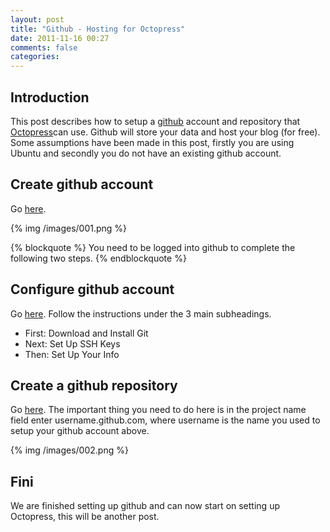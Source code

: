 ```yaml
---
layout: post
title: "Github - Hosting for Octopress"
date: 2011-11-16 00:27
comments: false
categories:
---
```


## Introduction
This post describes how to setup a [github][001] account and repository that [Octopress][002]can use. Github will store your data and host your blog (for free). Some assumptions have been made in this post, firstly you are using Ubuntu and secondly you do not have an existing github account.

## Create github account
Go [here][003].

{% img /images/001.png %}

{% blockquote %}
You need to be logged into github to complete the following two steps.
{% endblockquote %}

## Configure github account
Go [here][004]. Follow the instructions under the 3 main subheadings.
* First: Download and Install Git
* Next: Set Up SSH Keys
* Then: Set Up Your Info

## Create a github repository
Go [here][005]. The important thing you need to do here is in the project name field enter username.github.com, where username is the name you used to setup your github account above.

{% img /images/002.png %}

## Fini
We are finished setting up github and can now start on setting up Octopress, this will be another post.

[001]: http://github.com
[002]: http://octopress.org
[003]: https://github.com/signup/free
[004]: http://help.github.com/linux-set-up-git/
[005]: https://github.com/repositories/new
